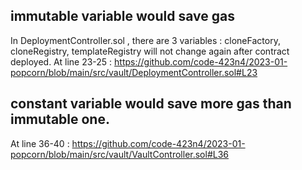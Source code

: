 ## immutable variable would save gas
In DeploymentController.sol , there are 3 variables :  cloneFactory, cloneRegistry, templateRegistry will not change again after contract deployed.
At line 23-25 : https://github.com/code-423n4/2023-01-popcorn/blob/main/src/vault/DeploymentController.sol#L23

## constant variable would save more gas than immutable one.
At line 36-40 :  https://github.com/code-423n4/2023-01-popcorn/blob/main/src/vault/VaultController.sol#L36